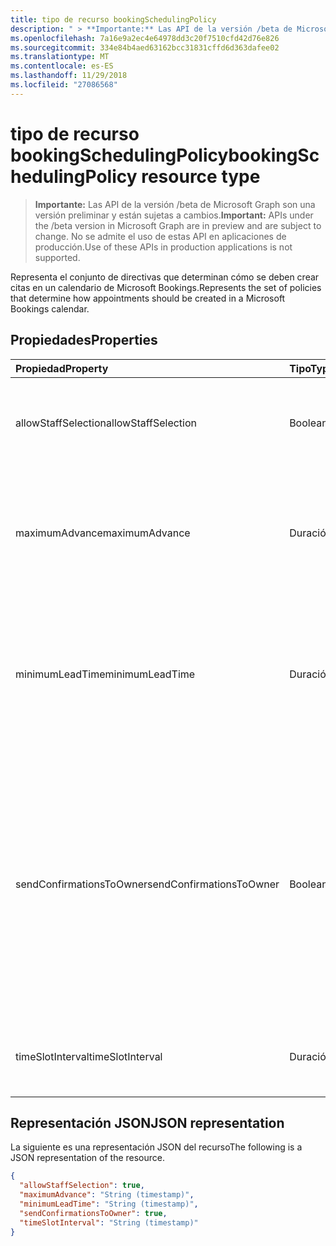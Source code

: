 ```yaml
---
title: tipo de recurso bookingSchedulingPolicy
description: " > **Importante:** Las API de la versión /beta de Microsoft Graph son una versión preliminar y están sujetas a cambios. No se admite el uso de estas API en aplicaciones de producción."
ms.openlocfilehash: 7a16e9a2ec4e64978dd3c20f7510cfd42d76e826
ms.sourcegitcommit: 334e84b4aed63162bcc31831cffd6d363dafee02
ms.translationtype: MT
ms.contentlocale: es-ES
ms.lasthandoff: 11/29/2018
ms.locfileid: "27086568"
---
```

# <a name="bookingschedulingpolicy-resource-type"></a><span data-ttu-id="5fa5b-104">tipo de recurso bookingSchedulingPolicy</span><span class="sxs-lookup"><span data-stu-id="5fa5b-104">bookingSchedulingPolicy resource type</span></span>

 > <span data-ttu-id="5fa5b-105">**Importante:** Las API de la versión /beta de Microsoft Graph son una versión preliminar y están sujetas a cambios.</span><span class="sxs-lookup"><span data-stu-id="5fa5b-105">**Important:** APIs under the /beta version in Microsoft Graph are in preview and are subject to change.</span></span> <span data-ttu-id="5fa5b-106">No se admite el uso de estas API en aplicaciones de producción.</span><span class="sxs-lookup"><span data-stu-id="5fa5b-106">Use of these APIs in production applications is not supported.</span></span>
 
<span data-ttu-id="5fa5b-107">Representa el conjunto de directivas que determinan cómo se deben crear citas en un calendario de Microsoft Bookings.</span><span class="sxs-lookup"><span data-stu-id="5fa5b-107">Represents the set of policies that determine how appointments should be created in a Microsoft Bookings calendar.</span></span>

## <a name="properties"></a><span data-ttu-id="5fa5b-108">Propiedades</span><span class="sxs-lookup"><span data-stu-id="5fa5b-108">Properties</span></span>
| <span data-ttu-id="5fa5b-109">Propiedad</span><span class="sxs-lookup"><span data-stu-id="5fa5b-109">Property</span></span>     | <span data-ttu-id="5fa5b-110">Tipo</span><span class="sxs-lookup"><span data-stu-id="5fa5b-110">Type</span></span>   |<span data-ttu-id="5fa5b-111">Descripción</span><span class="sxs-lookup"><span data-stu-id="5fa5b-111">Description</span></span>|
|:---------------|:--------|:----------|
|<span data-ttu-id="5fa5b-112">allowStaffSelection</span><span class="sxs-lookup"><span data-stu-id="5fa5b-112">allowStaffSelection</span></span>|<span data-ttu-id="5fa5b-113">Booleano</span><span class="sxs-lookup"><span data-stu-id="5fa5b-113">Boolean</span></span>|<span data-ttu-id="5fa5b-114">True si se debe permitir a los clientes elegir a una persona específica para la reserva.</span><span class="sxs-lookup"><span data-stu-id="5fa5b-114">True if to allow customers to choose a specific person for the booking.</span></span>|
|<span data-ttu-id="5fa5b-115">maximumAdvance</span><span class="sxs-lookup"><span data-stu-id="5fa5b-115">maximumAdvance</span></span>|<span data-ttu-id="5fa5b-116">Duración</span><span class="sxs-lookup"><span data-stu-id="5fa5b-116">Duration</span></span>|<span data-ttu-id="5fa5b-117">Número máximo de días de antelación que se puede realizar una reserva.</span><span class="sxs-lookup"><span data-stu-id="5fa5b-117">Maximum number of days in advance that a booking can be made.</span></span> <span data-ttu-id="5fa5b-118">Sigue el formato [ISO 8601](https://www.iso.org/iso-8601-date-and-time-format.html) .</span><span class="sxs-lookup"><span data-stu-id="5fa5b-118">It follows the [ISO 8601](https://www.iso.org/iso-8601-date-and-time-format.html) format.</span></span>|
|<span data-ttu-id="5fa5b-119">minimumLeadTime</span><span class="sxs-lookup"><span data-stu-id="5fa5b-119">minimumLeadTime</span></span>|<span data-ttu-id="5fa5b-120">Duración</span><span class="sxs-lookup"><span data-stu-id="5fa5b-120">Duration</span></span>|<span data-ttu-id="5fa5b-121">La cantidad mínima de tiempo antes de la cual se deben realizar reservas y cancelaciones.</span><span class="sxs-lookup"><span data-stu-id="5fa5b-121">The minimum amount of time before which bookings and cancellations must be made.</span></span> <span data-ttu-id="5fa5b-122">Sigue el formato [ISO 8601](https://www.iso.org/iso-8601-date-and-time-format.html) .</span><span class="sxs-lookup"><span data-stu-id="5fa5b-122">It follows the [ISO 8601](https://www.iso.org/iso-8601-date-and-time-format.html) format.</span></span>|
|<span data-ttu-id="5fa5b-123">sendConfirmationsToOwner</span><span class="sxs-lookup"><span data-stu-id="5fa5b-123">sendConfirmationsToOwner</span></span>|<span data-ttu-id="5fa5b-124">Booleano</span><span class="sxs-lookup"><span data-stu-id="5fa5b-124">Boolean</span></span>| <span data-ttu-id="5fa5b-125">True para notificar a la empresa a través de correo electrónico cuando se cree o modifique una reserva.</span><span class="sxs-lookup"><span data-stu-id="5fa5b-125">True to notify the business via email when a booking is created or changed.</span></span> <span data-ttu-id="5fa5b-126">Utilice la dirección de correo electrónico especificada en la propiedad de **correo electrónico** de la entidad **bookingBusiness** para el negocio.</span><span class="sxs-lookup"><span data-stu-id="5fa5b-126">Use the email address specified in the **email** property of the **bookingBusiness** entity for the business.</span></span> |
|<span data-ttu-id="5fa5b-127">timeSlotInterval</span><span class="sxs-lookup"><span data-stu-id="5fa5b-127">timeSlotInterval</span></span>|<span data-ttu-id="5fa5b-128">Duración</span><span class="sxs-lookup"><span data-stu-id="5fa5b-128">Duration</span></span>|<span data-ttu-id="5fa5b-129">Duración de cada franja horaria, indicada en formato [ISO 8601](https://www.iso.org/iso-8601-date-and-time-format.html) .</span><span class="sxs-lookup"><span data-stu-id="5fa5b-129">Duration of each time slot, denoted in [ISO 8601](https://www.iso.org/iso-8601-date-and-time-format.html) format.</span></span>|

## <a name="json-representation"></a><span data-ttu-id="5fa5b-130">Representación JSON</span><span class="sxs-lookup"><span data-stu-id="5fa5b-130">JSON representation</span></span>

<span data-ttu-id="5fa5b-131">La siguiente es una representación JSON del recurso</span><span class="sxs-lookup"><span data-stu-id="5fa5b-131">The following is a JSON representation of the resource.</span></span>

<!-- {
  "blockType": "resource",
  "optionalProperties": [

  ],
  "@odata.type": "microsoft.graph.bookingSchedulingPolicy"
}-->

```json
{
  "allowStaffSelection": true,
  "maximumAdvance": "String (timestamp)",
  "minimumLeadTime": "String (timestamp)",
  "sendConfirmationsToOwner": true,
  "timeSlotInterval": "String (timestamp)"
}

```

<!-- uuid: 8fcb5dbc-d5aa-4681-8e31-b001d5168d79
2015-10-25 14:57:30 UTC -->
<!-- {
  "type": "#page.annotation",
  "description": "bookingSchedulingPolicy resource",
  "keywords": "",
  "section": "documentation",
  "tocPath": ""
}-->